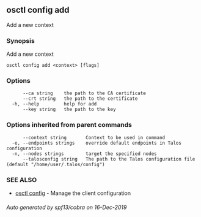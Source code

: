 <!-- markdownlint-disable -->
## osctl config add

Add a new context

### Synopsis

Add a new context

```
osctl config add <context> [flags]
```

### Options

```
      --ca string    the path to the CA certificate
      --crt string   the path to the certificate
  -h, --help         help for add
      --key string   the path to the key
```

### Options inherited from parent commands

```
      --context string       Context to be used in command
  -e, --endpoints strings    override default endpoints in Talos configuration
  -n, --nodes strings        target the specified nodes
      --talosconfig string   The path to the Talos configuration file (default "/home/user/.talos/config")
```

### SEE ALSO

* [osctl config](osctl_config.md)	 - Manage the client configuration

###### Auto generated by spf13/cobra on 16-Dec-2019

